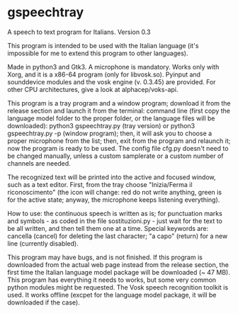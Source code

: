 # gspeechtray
A speech to text program for Italians. Version 0.3

This program is intended to be used with the Italian language (it's impossible for me to extend this program to other languages).

Made in python3 and Gtk3. A microphone is mandatory. Works only with Xorg, and it is a x86-64 program (only for libvosk.so). Pyinput and sounddevice modules and the vosk engine (v. 0.3.45) are provided. For other CPU architectures, give a look at alphacep/voks-api.

This program is a tray program and a window program; download it from the release section and launch it from the terminal: command line (first copy the language model folder to the proper folder, or the language files will be downloaded): python3 gspeechtray.py (tray version) or python3 gspeechtray.py -p (window program); then, it will ask you to choose a proper microphone from the list; then, exit from the program and relaunch it; now the program is ready to be used. The config file cfg.py doesn't need to be changed manually, unless a custom samplerate or a custom number of channels are needed.

The recognized text will be printed into the active and focused window, such as a text editor. First, from the tray choose "Inizia/Ferma il riconoscimento" (the icon will change: red do not write anything, green is for the active state; anyway, the microphone keeps listening everything). 

How to use: the continuous speech is written as is; for punctuation marks and symbols - as coded in the file sostituzioni.py - just wait for the text to be all written, and then tell them one at a time. Special keywords are: cancella (cancel) for deleting the last character; "a capo" (return) for a new line (currently disabled).

This program may have bugs, and is not finished. If this program is downloaded from the actual web page instead from the release section, the first time the Italian language model package will be downloaded (~ 47 MB). This program has everything it needs to works, but some very common python modules might be requested. The Vosk speech recognition toolkit is used. It works offline (excpet for the language model package, it will be downloaded if the case).
